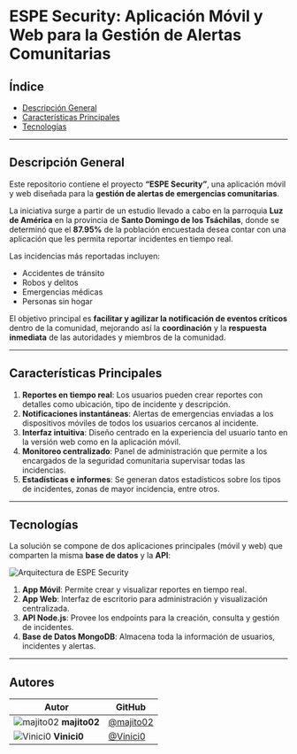 # ESPE Security: Aplicación Móvil y Web para la Gestión de Alertas Comunitarias

## Índice

- [Descripción General](#descripción-general)
- [Características Principales](#características-principales)
- [Tecnologías](#tecnologías)

---

## Descripción General

Este repositorio contiene el proyecto **“ESPE Security”**, una aplicación móvil y web diseñada para la **gestión de alertas de emergencias comunitarias**.

La iniciativa surge a partir de un estudio llevado a cabo en la parroquia **Luz de América** en la provincia de **Santo Domingo de los Tsáchilas**, donde se determinó que el **87.95%** de la población encuestada desea contar con una aplicación que les permita reportar incidentes en tiempo real.

Las incidencias más reportadas incluyen:
- Accidentes de tránsito
- Robos y delitos
- Emergencias médicas
- Personas sin hogar

El objetivo principal es **facilitar y agilizar la notificación de eventos críticos** dentro de la comunidad, mejorando así la **coordinación** y la **respuesta inmediata** de las autoridades y miembros de la comunidad.

---

## Características Principales

1. **Reportes en tiempo real**: Los usuarios pueden crear reportes con detalles como ubicación, tipo de incidente y descripción.  
2. **Notificaciones instantáneas**: Alertas de emergencias enviadas a los dispositivos móviles de todos los usuarios cercanos al incidente.  
3. **Interfaz intuitiva**: Diseño centrado en la experiencia del usuario tanto en la versión web como en la aplicación móvil.  
4. **Monitoreo centralizado**: Panel de administración que permite a los encargados de la seguridad comunitaria supervisar todas las incidencias.  
5. **Estadísticas e informes**: Se generan datos estadísticos sobre los tipos de incidentes, zonas de mayor incidencia, entre otros.

---

## Tecnologías

La solución se compone de dos aplicaciones principales (móvil y web) que comparten la misma **base de datos** y la **API**:

![Arquitectura de ESPE Security](https://github.com/user-attachments/assets/80d4a16a-9974-4d21-8259-24e83cd599a8)

1. **App Móvil**: Permite crear y visualizar reportes en tiempo real.  
2. **App Web**: Interfaz de escritorio para administración y visualización centralizada.  
3. **API Node.js**: Provee los endpoints para la creación, consulta y gestión de incidentes.  
4. **Base de Datos MongoDB**: Almacena toda la información de usuarios, incidentes y alertas.

---

## Autores

| Autor                                                                 | GitHub                                              |
| --------------------------------------------------------------------- | --------------------------------------------------- |
| ![majito02](https://github.com/majito02.png?size=40) **majito02**     | [@majito02](https://github.com/majito02)           |
| ![Vinici0](https://github.com/Vinici0.png?size=40) **Vinici0**        | [@Vinici0](https://github.com/Vinici0)             |

